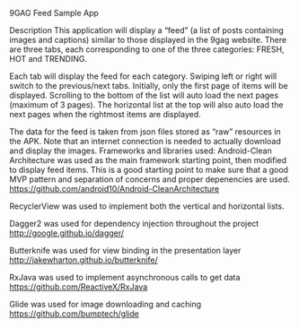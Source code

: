 9GAG Feed Sample App

Description
This application will display a “feed” (a list of posts containing images and captions) similar to those displayed in the 9gag website. There are three tabs, each corresponding to one of the three categories: FRESH, HOT and TRENDING.

Each tab will display the feed for each category. Swiping left or right will switch to the previous/next tabs. Initially, only the first page of items will be displayed. Scrolling to the bottom of the list will auto load the next pages (maximum of 3 pages). The horizontal list at the top will also auto load the next pages when the rightmost items are displayed.

The data for the feed is taken from json files stored as “raw” resources in the APK. Note that an internet connection is needed to actually download and display the images.
Frameworks and libraries used:
Android-Clean Architecture was used as the main framework starting point, then modified to display feed items. This is a good starting point to make sure that a good MVP pattern and separation of concerns and proper depenencies are used.
https://github.com/android10/Android-CleanArchitecture

RecyclerView was used to implement both the vertical and horizontal lists.

Dagger2 was used for dependency injection throughout the project
http://google.github.io/dagger/

Butterknife was used for view binding in the presentation layer
http://jakewharton.github.io/butterknife/

RxJava was used to implement asynchronous calls to get data
https://github.com/ReactiveX/RxJava

Glide was used for image downloading and caching
https://github.com/bumptech/glide
